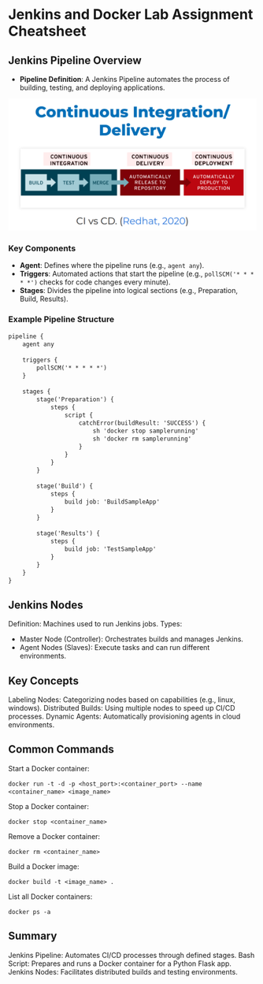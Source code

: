 # Jenkins and Docker Lab Assignment Cheatsheet

## Jenkins Pipeline Overview
- **Pipeline Definition**: A Jenkins Pipeline automates the process of building, testing, and deploying applications.

![cicd](./img/cicd.png)

### Key Components
- **Agent**: Defines where the pipeline runs (e.g., `agent any`).
- **Triggers**: Automated actions that start the pipeline (e.g., `pollSCM('* * * * *')` checks for code changes every minute).
- **Stages**: Divides the pipeline into logical sections (e.g., Preparation, Build, Results).

### Example Pipeline Structure
```
pipeline {
    agent any

    triggers {
        pollSCM('* * * * *')
    }

    stages {
        stage('Preparation') {
            steps {
                script {
                    catchError(buildResult: 'SUCCESS') {
                        sh 'docker stop samplerunning'
                        sh 'docker rm samplerunning'
                    }
                }
            }
        }
        
        stage('Build') {
            steps {
                build job: 'BuildSampleApp'
            }
        }
        
        stage('Results') {
            steps {
                build job: 'TestSampleApp'
            }
        }
    }
}
```

## Jenkins Nodes

Definition: Machines used to run Jenkins jobs.
Types:
- Master Node (Controller): Orchestrates builds and manages Jenkins.
- Agent Nodes (Slaves): Execute tasks and can run different environments.

## Key Concepts

Labeling Nodes: Categorizing nodes based on capabilities (e.g., linux, windows).
Distributed Builds: Using multiple nodes to speed up CI/CD processes.
    Dynamic Agents: Automatically provisioning agents in cloud environments.

## Common Commands

Start a Docker container:
```
docker run -t -d -p <host_port>:<container_port> --name <container_name> <image_name>
```

Stop a Docker container:
```
docker stop <container_name>
```

Remove a Docker container:
```
docker rm <container_name>
```
Build a Docker image:
```
docker build -t <image_name> .
```
List all Docker containers:
```
docker ps -a
```

## Summary

Jenkins Pipeline: Automates CI/CD processes through defined stages.
Bash Script: Prepares and runs a Docker container for a Python Flask app.
Jenkins Nodes: Facilitates distributed builds and testing environments.
